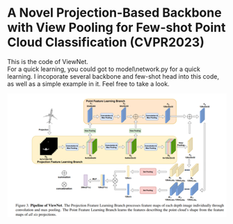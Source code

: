 # A Novel Projection-Based Backbone with View Pooling for Few-shot Point Cloud Classification (CVPR2023)
This is the code of ViewNet.  
For a quick learning, you could got to model\network.py for a quick learning. I incoporate several backbone and few-shot head into this code, as well as a simple example in it. Feel free to take a look.

![Alt text](https://github.com/jiajingchen113322/ViewNet/blob/master/Img/ViewNet.PNG)
